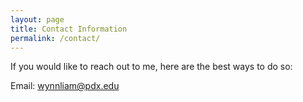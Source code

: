 ```yaml
---
layout: page
title: Contact Information
permalink: /contact/
---
```


If you would like to reach out to me, here are the best
ways to do so:

Email: wynnliam@pdx.edu
